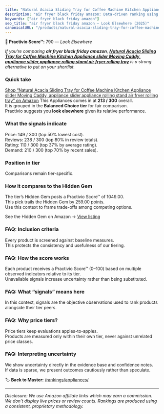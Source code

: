 ```yaml
---
title: "Natural Acacia Sliding Tray for Coffee Machine Kitchen Appliance slider Moving Caddy, appliance slider,appliance rolling stand air fryer rolling tray"
description: "air fryer black friday amazon: Data-driven ranking using the Practivio Score™. Positioned by quality, value, demand, findability, momentum."
keywords: ["air fryer black friday amazon"]
seo_title: "air fryer black friday amazon — Look Elsewhere (2025)"
canonicalURL: "/products/natural-acacia-sliding-tray-for-coffee-machine-kitchen-appliance-slider-moving-caddy-appliance-sliderappliance-rolling-stand-air-fryer-rolling-tray-B0BVLX37C3/"
---
```


**🚫 Practivio Score™:** 790 — _Look Elsewhere_


*If you're comparing **air fryer black friday amazon**, **[Natural Acacia Sliding Tray for Coffee Machine Kitchen Appliance slider Moving Caddy, appliance slider,appliance rolling stand air fryer rolling tray](https://www.amazon.com/dp/B0BVLX37C3?tag=practivio-20)** is a strong alternative to put on your shortlist.*
### Quick take
[Shop “Natural Acacia Sliding Tray for Coffee Machine Kitchen Appliance slider Moving Caddy, appliance slider,appliance rolling stand air fryer rolling tray” on Amazon](https://www.amazon.com/dp/B0BVLX37C3?tag=practivio-20)
This Appliances comes in at **213 / 300** overall.  
It is grouped in the **Balanced Choice tier** for fair comparison.  
Practivio suggests you **look elsewhere** given its relative performance.

### What the signals indicate
Price: 149 / 300 (top 50% lowest cost).  
Reviews: 238 / 300 (top 80% in review totals).  
Rating: 110 / 300 (top 37% by average rating).  
Demand: 210 / 300 (top 70% by recent sales).

### Position in tier
Comparisons remain tier-specific.

### How it compares to the Hidden Gem
The tier’s Hidden Gem posts a Practivio Score™ of 1049.00.  
This pick trails the Hidden Gem by 259.00 points.  
Use this context to frame trade-offs among competing options.  

See the Hidden Gem on Amazon → [View listing](https://www.amazon.com/dp/B01FHOWYA2?tag=practivio-20)

### FAQ: Inclusion criteria
Every product is screened against baseline measures.  
This protects the consistency and usefulness of our tiering.

### FAQ: How the score works
Each product receives a Practivio Score™ (0–100) based on multiple observed indicators relative to its tier.  
Unavailable signals increase uncertainty rather than being substituted.

### FAQ: What “signals” means here
In this context, signals are the objective observations used to rank products alongside their tier peers.

### FAQ: Why price tiers?
Price tiers keep evaluations apples-to-apples.  
Products are measured only within their own tier, never against unrelated price classes.

### FAQ: Interpreting uncertainty
We show uncertainty directly in the evidence base and confidence notes.  
If data is sparse, we present outcomes cautiously rather than speculate.


🏷️ **Back to Master:** [/rankings/appliances/](/rankings/appliances/)

---
_Disclosure: We use Amazon affiliate links which may earn a commission. We don’t display live prices or review counts. Rankings are produced using a consistent, proprietary methodology._
